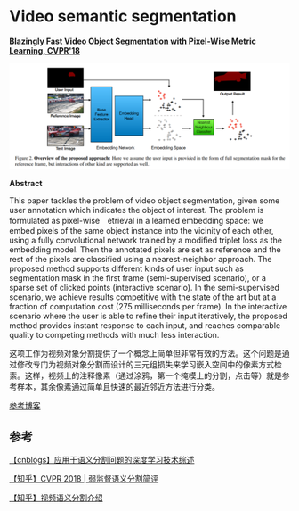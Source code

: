 # Video semantic segmentation

**[Blazingly Fast Video Object Segmentation with Pixel-Wise Metric Learning, CVPR'18](http://openaccess.thecvf.com/content_cvpr_2018/papers/Chen_Blazingly_Fast_Video_CVPR_2018_paper.pdf)**

![](images/0054.png)

**Abstract**

This paper tackles the problem of video object segmentation, given some user annotation which indicates the object of interest. The problem is formulated as pixel-wise　etrieval in a learned embedding space: we embed pixels of the same object instance into the vicinity of each other, using a fully convolutional network trained by a modified triplet loss as the embedding model. Then the annotated pixels are set as reference and the rest of the pixels are classified using a nearest-neighbor approach. The proposed method supports different kinds of user input such as segmentation mask in the first frame (semi-supervised scenario), or a sparse set of clicked points (interactive scenario). In the semi-supervised scenario, we achieve results competitive with the state of the art but at a fraction of computation cost (275 milliseconds per frame). In the interactive scenario where the user is able to refine their input iteratively, the proposed method provides instant response to each input, and reaches comparable quality to competing methods with much less interaction.

这项工作为视频对象分割提供了一个概念上简单但非常有效的方法。这个问题是通过修改专门为视频对象分割而设计的三元组损失来学习嵌入空间中的像素方式检索。这样，视频上的注释像素（通过涂鸦，第一个掩模上的分割，点击等）就是参考样本，其余像素通过简单且快速的最近邻近方法进行分类。

[参考博客](https://blog.csdn.net/qq_16761599/article/details/80821007)



## 参考

[【cnblogs】应用于语义分割问题的深度学习技术综述](https://blog.csdn.net/bailing910/article/details/82625918)

[【知乎】CVPR 2018 | 弱监督语义分割简评](https://zhuanlan.zhihu.com/p/42058498)

[【知乎】视频语义分割介绍](https://zhuanlan.zhihu.com/p/52014957)